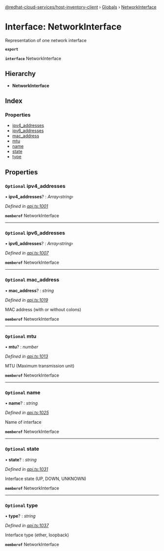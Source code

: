[@redhat-cloud-services/host-inventory-client](../README.md) › [Globals](../globals.md) › [NetworkInterface](networkinterface.md)

# Interface: NetworkInterface

Representation of one network interface

**`export`** 

**`interface`** NetworkInterface

## Hierarchy

* **NetworkInterface**

## Index

### Properties

* [ipv4_addresses](networkinterface.md#optional-ipv4_addresses)
* [ipv6_addresses](networkinterface.md#optional-ipv6_addresses)
* [mac_address](networkinterface.md#optional-mac_address)
* [mtu](networkinterface.md#optional-mtu)
* [name](networkinterface.md#optional-name)
* [state](networkinterface.md#optional-state)
* [type](networkinterface.md#optional-type)

## Properties

### `Optional` ipv4_addresses

• **ipv4_addresses**? : *Array‹string›*

*Defined in [api.ts:1001](https://github.com/RedHatInsights/javascript-clients/blob/master/packages/host-inventory/api.ts#L1001)*

**`memberof`** NetworkInterface

___

### `Optional` ipv6_addresses

• **ipv6_addresses**? : *Array‹string›*

*Defined in [api.ts:1007](https://github.com/RedHatInsights/javascript-clients/blob/master/packages/host-inventory/api.ts#L1007)*

**`memberof`** NetworkInterface

___

### `Optional` mac_address

• **mac_address**? : *string*

*Defined in [api.ts:1019](https://github.com/RedHatInsights/javascript-clients/blob/master/packages/host-inventory/api.ts#L1019)*

MAC address (with or without colons)

**`memberof`** NetworkInterface

___

### `Optional` mtu

• **mtu**? : *number*

*Defined in [api.ts:1013](https://github.com/RedHatInsights/javascript-clients/blob/master/packages/host-inventory/api.ts#L1013)*

MTU (Maximum transmission unit)

**`memberof`** NetworkInterface

___

### `Optional` name

• **name**? : *string*

*Defined in [api.ts:1025](https://github.com/RedHatInsights/javascript-clients/blob/master/packages/host-inventory/api.ts#L1025)*

Name of interface

**`memberof`** NetworkInterface

___

### `Optional` state

• **state**? : *string*

*Defined in [api.ts:1031](https://github.com/RedHatInsights/javascript-clients/blob/master/packages/host-inventory/api.ts#L1031)*

Interface state (UP, DOWN, UNKNOWN)

**`memberof`** NetworkInterface

___

### `Optional` type

• **type**? : *string*

*Defined in [api.ts:1037](https://github.com/RedHatInsights/javascript-clients/blob/master/packages/host-inventory/api.ts#L1037)*

Interface type (ether, loopback)

**`memberof`** NetworkInterface
